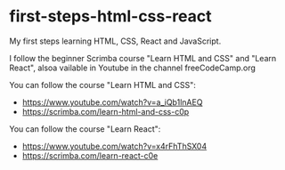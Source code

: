 # first-steps-html-css-react

My first steps learning HTML, CSS, React and JavaScript.

I follow the beginner Scrimba course "Learn HTML and CSS" and "Learn React", alsoa vailable in Youtube in the channel freeCodeCamp.org

You can follow the course "Learn HTML and CSS":
- https://www.youtube.com/watch?v=a_iQb1lnAEQ
- https://scrimba.com/learn-html-and-css-c0p

You can follow the course "Learn React":
- https://www.youtube.com/watch?v=x4rFhThSX04
- https://scrimba.com/learn-react-c0e